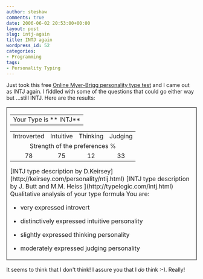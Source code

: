 ```yaml
---
author: steshaw
comments: true
date: 2006-06-02 20:53:00+00:00
layout: post
slug: intj-again
title: INTJ again
wordpress_id: 52
categories:
- Programming
tags:
- Personality Typing
---
```


Just took this free [Online Myer-Brigg personality type test](http://www.humanmetrics.com/cgi-win/JTypes2.asp) and I came out as INTJ again. I fiddled with some of the questions that could go either way but ...still INTJ. Here are the results:



<table style="margin-left:auto;margin-right:auto;" border="1" ><tbody ><tr >
<td ><table ><tbody ><tr align="center" >
<td >
Your Type is ** INTJ**
</td></tr></tbody></table><table cellpadding="3" cellspacing="0" border="0" width="50%" ><tbody ><tr align="center" >
<td >Introverted
</td>
<td >Intuitive
</td>
<td >Thinking
</td>
<td >
Judging
</td></tr><tr align="center" >

<td colspan="4" >Strength of the preferences %

</td>
</tr>
<tr align="center" >
<td >78
</td>
<td >75
</td>
<td >12
</td>
<td >33
</td></tr>
</tbody></table>
[INTJ type description by D.Keirsey](http://keirsey.com/personality/ntij.html)
[INTJ type description by J. Butt and M.M. Heiss ](http://typelogic.com/intj.html)
Qualitative analysis of your type formula
You are:

  * very expressed introvert

  * distinctively expressed intuitive personality

  * slightly expressed thinking personality

  * moderately expressed judging personality

</td></tr></tbody></table>



It seems to think that I don't think! I assure you that I *do* think :-). Really!
